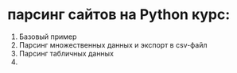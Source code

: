 # парсинг сайтов на Python курс:
1. Базовый пример
2. Парсинг множественных данных и экспорт в csv-файл
3. Парсинг табличных данных
4. 

